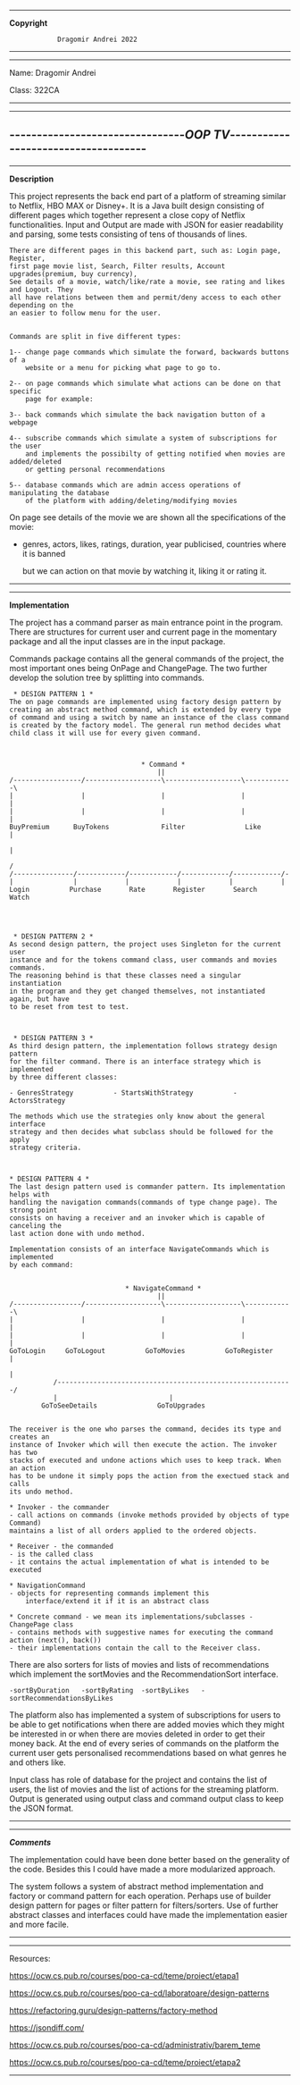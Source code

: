 ______________________________
__________________Copyright__________________

                Dragomir Andrei 2022 
_______________________________________________________________
----------------------------------------------------------------------------
Name: Dragomir Andrei

Class: 322CA
_______________________________________________________________
----------------------------------------------------------------------------
--------------------------------_OOP TV_------------------------------------
----------------------------------------------------------------------------



----------------------------------------------------------------------------


____________Description____________


This project represents the back end part of a platform of streaming similar
to Netflix, HBO MAX or Disney+. It is a Java built design consisting of different
pages which together represent a close copy of Netflix functionalities. Input and
Output are made with JSON for easier readability and parsing, some tests consisting
of tens of thousands of lines.


    There are different pages in this backend part, such as: Login page, Register,
    first page movie list, Search, Filter results, Account upgrades(premium, buy currency),
    See details of a movie, watch/like/rate a movie, see rating and likes and Logout. They
    all have relations between them and permit/deny access to each other depending on the
    an easier to follow menu for the user.


    Commands are split in five different types:

    1-- change page commands which simulate the forward, backwards buttons of a
        website or a menu for picking what page to go to.

    2-- on page commands which simulate what actions can be done on that specific
        page for example:

    3-- back commands which simulate the back navigation button of a webpage

    4-- subscribe commands which simulate a system of subscriptions for the user
        and implements the possibilty of getting notified when movies are added/deleted
        or getting personal recommendations

    5-- database commands which are admin access operations of manipulating the database
        of the platform with adding/deleting/modifying movies



On page see details of the movie we are shown all the specifications of the movie:

- genres, actors, likes, ratings, duration, year publicised, countries where it is banned

  but we can action on that movie by watching it, liking it or rating it.



-----------------------------------------------------------------------------




------------------------------------------------------------------------------


____________Implementation____________

The project has a command parser as main entrance point in the program.
There are structures for current user and current page in the momentary
package and all the input classes are in the input package.


Commands package contains all the general commands of the project, the most
important ones being OnPage and ChangePage. The two further develop the
solution tree by splitting into commands.



     * DESIGN PATTERN 1 *
    The on page commands are implemented using factory design pattern by
    creating an abstract method command, which is extended by every type
    of command and using a switch by name an instance of the class command
    is created by the factory model. The general run method decides what
    child class it will use for every given command.



                                     * Command *
                                         ||
    /-----------------/-------------------\-------------------\------------\
    |                 |                   |                   |            |
    |                 |                   |                   |            |
    BuyPremium      BuyTokens             Filter               Like        |
                                                                           |                                                                                   
                                                                          /
    /---------------/------------/------------/------------/------------/-
    |               |            |            |            |            |
    Login          Purchase       Rate       Register       Search      Watch




     * DESIGN PATTERN 2 *
    As second design pattern, the project uses Singleton for the current user
    instance and for the tokens command class, user commands and movies commands.
    The reasoning behind is that these classes need a singular instantiation
    in the program and they get changed themselves, not instantiated again, but have
    to be reset from test to test.



     * DESIGN PATTERN 3 *
    As third design pattern, the implementation follows strategy design pattern
    for the filter command. There is an interface strategy which is implemented
    by three different classes:

    - GenresStrategy          - StartsWithStrategy          - ActorsStrategy

    The methods which use the strategies only know about the general interface
    strategy and then decides what subclass should be followed for the apply
    strategy criteria.



    * DESIGN PATTERN 4 *
    The last design pattern used is commander pattern. Its implementation helps with
    handling the navigation commands(commands of type change page). The strong point
    consists on having a receiver and an invoker which is capable of canceling the
    last action done with undo method.

    Implementation consists of an interface NavigateCommands which is implemented
    by each command:
    
    
                                 * NavigateCommand *
                                         ||
    /-----------------/-------------------\-------------------\------------\
    |                 |                   |                   |            |
    |                 |                   |                   |            |
    GoToLogin     GoToLogout          GoToMovies          GoToRegister     |
                                                                           |
               /-----------------------------------------------------------/
               |                            |
            GoToSeeDetails               GoToUpgrades


    The receiver is the one who parses the command, decides its type and creates an
    instance of Invoker which will then execute the action. The invoker has two
    stacks of executed and undone actions which uses to keep track. When an action
    has to be undone it simply pops the action from the exectued stack and calls
    its undo method.

    * Invoker - the commander
    - call actions on commands (invoke methods provided by objects of type Command)
    maintains a list of all orders applied to the ordered objects.

    * Receiver - the commanded
    - is the called class
    - it contains the actual implementation of what is intended to be executed
    
    * NavigationCommand
    - objects for representing commands implement this 
        interface/extend it if it is an abstract class

    * Concrete command - we mean its implementations/subclasses - ChangePage class
    - contains methods with suggestive names for executing the command action (next(), back())
    - their implementations contain the call to the Receiver class.



There are also sorters for lists of movies and lists of recommendations 
which implement the sortMovies and the RecommendationSort interface.

    -sortByDuration   -sortByRating  -sortByLikes   -sortRecommendationsByLikes


The platform also has implemented a system of subscriptions for users to 
be able to get notifications when there are added movies which they might be 
interested in or when there are movies deleted in order to get their money back.
At the end of every series of commands on the platform the current user gets
personalised recommendations based on what genres he and others like.



Input class has role of database for the project and contains the list of
users, the list of movies and the list of actions for the streaming platform.
Output is generated using output class and command output class to keep the JSON
format.


------------------------------------------------------------------------------





------------------------------------------------------------------------------

_____________Comments_____________


The implementation could have been done better based on the generality of
the code. Besides this I could have made a more modularized approach.

The system follows a system of abstract method implementation and factory or 
command pattern for each operation. Perhaps use of builder design pattern 
for pages or filter pattern for filters/sorters. Use of further abstract 
classes and interfaces could have made the implementation easier and more facile.

------------------------------------------------------------------------------





-----------------------------------------------------------------------------


Resources:

https://ocw.cs.pub.ro/courses/poo-ca-cd/teme/proiect/etapa1

https://ocw.cs.pub.ro/courses/poo-ca-cd/laboratoare/design-patterns

https://refactoring.guru/design-patterns/factory-method

https://jsondiff.com/

https://ocw.cs.pub.ro/courses/poo-ca-cd/administrativ/barem_teme

https://ocw.cs.pub.ro/courses/poo-ca-cd/teme/proiect/etapa2


-----------------------------------------------------------------------------